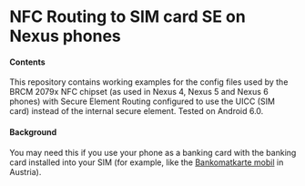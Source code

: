 # NFC Routing to SIM card SE on Nexus phones


#### Contents
This repository contains working examples for the config files used by the BRCM 2079x NFC chipset (as used in Nexus 4, Nexus 5 and Nexus 6 phones) with Secure Element Routing configured to use the UICC (SIM card) instead of the internal secure element. Tested on Android 6.0.


#### Background
You may need this if you use your phone as a banking card with the banking card installed into your SIM (for example, like the [Bankomatkarte mobil](https://www.bankomatkarte-mobil.at/) in Austria).
